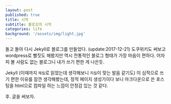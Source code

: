 ```yaml
---
layout: post
published: true
title: 시작
subtitle: 블로깅의 시작
categories: life
background: '/assets/img/light.jpg'
---
```


 돌고 돌아 다시 Jekyll로 블로그를 만들었다. (update:2017-12-21)
 도쿠위키도 써보고 wordpress로 뻘짓도 해봤지만 역시 전통적인 블로그
 형태가 가장 마음이 편하다.  어차피 볼 사람도 없는 블로그니 내가 쓰기
 편한 게 나은듯.

 Jekyll (이때까지 `제킬`로 읽었는데 생각해보니 `지킬`이 맞는 발음
 같기도) 이 심적으로 쓰기 편한 이유를 잠깐 생각해봤는데, 정적 페이지
 생성기이다 보니 마크다운으로 쓴 포스팅을 html으로 컴파일 하는 느낌이
 안정감 있는 것 같다.

 후. 글을 써보자.
